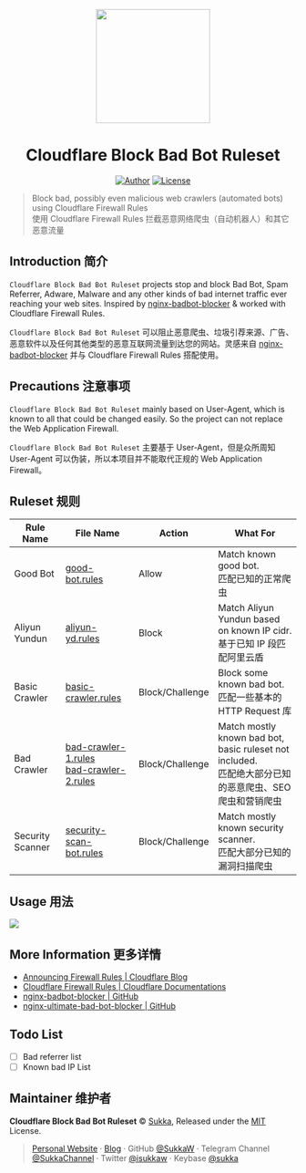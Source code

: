 <p align="center">
<img src="https://i.loli.net/2018/10/30/5bd7b06b077df.png" width="200px">
</p>
<h1 align="center">Cloudflare Block Bad Bot Ruleset</h1>

<p align="center">
<a href="https://skk.moe" target="_blank"><img alt="Author" src="https://img.shields.io/badge/Author-Sukka-b68469.svg?style=flat-square"/></a>
<a href="./LICENSE" target="_blank"><img alt="License" src="https://img.shields.io/github/license/sukkaw/cloudflare-block-bad-bot-rules.svg?style=flat-square"/></a>
</p>

> Block bad, possibly even malicious web crawlers (automated bots) using Cloudflare Firewall Rules<br>
> 使用 Cloudflare Firewall Rules 拦截恶意网络爬虫（自动机器人）和其它恶意流量

## Introduction 简介

`Cloudflare Block Bad Bot Ruleset` projects stop and block Bad Bot, Spam Referrer, Adware, Malware and any other kinds of bad internet traffic ever reaching your web sites. Inspired by [nginx-badbot-blocker](https://github.com/mariusv/nginx-badbot-blocker) & worked with Cloudflare Firewall Rules.

`Cloudflare Block Bad Bot Ruleset` 可以阻止恶意爬虫、垃圾引荐来源、广告、恶意软件以及任何其他类型的恶意互联网流量到达您的网站。灵感来自 [nginx-badbot-blocker](https://github.com/mariusv/nginx-badbot-blocker) 并与 Cloudflare Firewall Rules 搭配使用。

## Precautions 注意事项

`Cloudflare Block Bad Bot Ruleset` mainly based on User-Agent, which is known to all that could be changed easily. So the project can not replace the Web Application Firewall.

`Cloudflare Block Bad Bot Ruleset` 主要基于 User-Agent，但是众所周知 User-Agent 可以伪装，所以本项目并不能取代正规的 Web Application Firewall。

## Ruleset 规则

Rule Name | File Name | Action | What For
---- | ---- | ---- | ----
Good Bot | [good-bot.rules](./good-bot.rules) | Allow | Match known good bot.<br>匹配已知的正常爬虫
Aliyun Yundun | [aliyun-yd.rules](./aliyun-yd.rules) | Block | Match Aliyun Yundun based on known IP cidr.<br>基于已知 IP 段匹配阿里云盾
Basic Crawler | [basic-crawler.rules](./basic-crawler.rules) | Block/Challenge | Block some known bad bot.<br>匹配一些基本的 HTTP Request 库
Bad Crawler | [bad-crawler-1.rules](./bad-crawler-1.rules)<br>[bad-crawler-2.rules](./bad-crawler-2.rules) | Block/Challenge | Match mostly known bad bot, basic ruleset not included.<br>匹配绝大部分已知的恶意爬虫、SEO 爬虫和营销爬虫
Security Scanner | [security-scan-bot.rules](./security-scan-bot.rules) | Block/Challenge | Match mostly known security scanner.<br>匹配大部分已知的漏洞扫描爬虫

## Usage 用法

![](https://i.loli.net/2018/10/30/5bd801833e8d3.png)

## More Information 更多详情

- [Announcing Firewall Rules | Cloudflare Blog](https://blog.cloudflare.com/announcing-firewall-rules/)
- [Cloudflare Firewall Rules | Cloudflare Documentations](https://developers.cloudflare.com/firewall/)
- [nginx-badbot-blocker | GitHub](https://github.com/mariusv/nginx-badbot-blocker)
- [nginx-ultimate-bad-bot-blocker | GitHub](https://github.com/mitchellkrogza/nginx-ultimate-bad-bot-blocker)

## Todo List

- [ ] Bad referrer list
- [ ] Known bad IP List

## Maintainer 维护者

**Cloudflare Block Bad Bot Ruleset** © [Sukka](https://github.com/SukkaW), Released under the [MIT](./LICENSE) License.

> [Personal Website](https://skk.moe) · [Blog](https://blog.skk.moe) · GitHub [@SukkaW](https://github.com/SukkaW) · Telegram Channel [@SukkaChannel](https://t.me/SukkaChannel) · Twitter [@isukkaw](https://twitter.com/isukkaw) · Keybase [@sukka](https://keybase.io/sukka)
